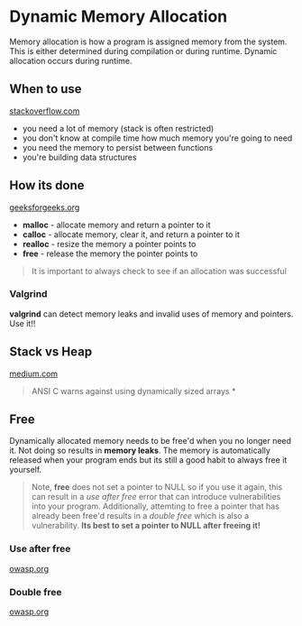 # Dynamic Memory Allocation
Memory allocation is how a program is assigned memory from the system.  This is either determined during compilation or during runtime.  Dynamic allocation occurs during runtime.

## When to use
[stackoverflow.com](https://stackoverflow.com/questions/12161774/when-do-i-need-dynamic-memory)
* you need a lot of memory (stack is often restricted)
* you don't know at compile time how much memory you're going to need
* you need the memory to persist between functions
* you're building data structures

## How its done
[geeksforgeeks.org](https://www.geeksforgeeks.org/dynamic-memory-allocation-in-c-using-malloc-calloc-free-and-realloc/)
* **malloc** - allocate memory and return a pointer to it
* **calloc** - allocate memory, clear it, and return a pointer to it
* **realloc** - resize the memory a pointer points to
* **free** - release the memory the pointer points to

> It is important to always check to see if an allocation was successful

### Valgrind
**valgrind** can detect memory leaks and invalid uses of memory and pointers.  Use it!! 

## Stack vs Heap
[medium.com](https://medium.com/fhinkel/confused-about-stack-and-heap-2cf3e6adb771)
> ANSI C warns against using dynamically sized arrays *

## Free
Dynamically allocated memory needs to be free'd when you no longer need it.  Not doing so results in **memory leaks**.  The memory is automatically released when your program ends but its still a good habit to always free it yourself.  

> Note, **free** does not set a pointer to NULL so if you use it again, this can result in a *use after free* error that can introduce vulnerabilities into your program.  Additionally, attemting to free a pointer that has already been free'd results in a *double free* which is also a vulnerability.  **Its best to set a pointer to NULL after freeing it!**

### Use after free
[owasp.org](https://owasp.org/www-community/vulnerabilities/Using_freed_memory)

### Double free
[owasp.org](https://owasp.org/www-community/vulnerabilities/Doubly_freeing_memory)
